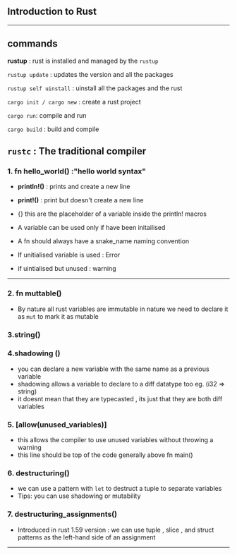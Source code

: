 ## Introduction to Rust
---
## commands

**rustup** : rust is installed and managed by the `rustup`

`rustup update` : updates the version and all the packages

`rustup self uinstall` : uinstall all the packages and the rust

`cargo init / cargo new` : create a rust project

`cargo run`: compile and run

`cargo build`  : build and compile

`rustc` : The traditional compiler
---

### 1. fn hello_world() :"hello world syntax"

- **println!()** : prints and create a new line

- **print!()** : print but doesn't create a new line
- {} this are the placeholder of a variable inside the println! macros
- A variable can be used only if have been initailised
- A fn should always have a snake_name naming convention
- If unitialised variable is used : Error
- if uintialised but unused : warning

---

### 2. fn muttable()
- By nature all rust variables are immutable in nature we need to declare it as `mut` to mark it as mutable


### 3.string()

### 4.shadowing ()
- you can declare a new variable with the same name as a previous variable
- shadowing allows a variable to declare to a diff datatype too eg. (i32 => string)
- it doesnt mean that they are typecasted , its just that they are both diff variables

### 5. [allow(unused_variables)] 
- this allows the compiler to use unused variables without throwing a warning
- this line should be top of the code generally above fn main()

### 6. destructuring()
- we can use a pattern with `let` to destruct a tuple to separate variables
- Tips: you can use shadowing or mutability

### 7. destructuring_assignments()
- Introduced in rust 1.59 version : we can use tuple , slice , and struct patterns as the left-hand side of an assignment

---


